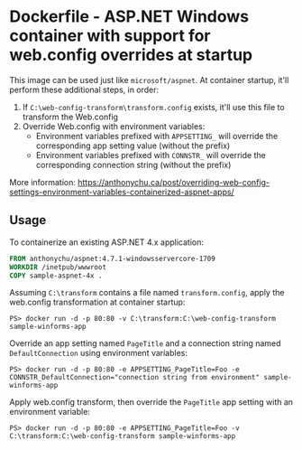 # Dockerfile - ASP.NET Windows container with support for web.config overrides at startup

This image can be used just like `microsoft/aspnet`. At container startup, it'll perform these additional steps, in order:

1. If `C:\web-config-transform\transform.config` exists, it'll use this file to transform the Web.config
1. Override Web.config with environment variables:
    - Environment variables prefixed with `APPSETTING_` will override the corresponding app setting value (without the prefix)
    - Environment variables prefixed with `CONNSTR_` will override the corresponding connection string (without the prefix)

More information: https://anthonychu.ca/post/overriding-web-config-settings-environment-variables-containerized-aspnet-apps/

## Usage

To containerize an existing ASP.NET 4.x application:

```dockerfile
FROM anthonychu/aspnet:4.7.1-windowsservercore-1709
WORKDIR /inetpub/wwwroot
COPY sample-aspnet-4x .
```

Assuming `C:\transform` contains a file named `transform.config`, apply the web.config transformation at container startup:

```
PS> docker run -d -p 80:80 -v C:\transform:C:\web-config-transform sample-winforms-app
```

Override an app setting named `PageTitle` and a connection string named `DefaultConnection` using environment variables:

```
PS> docker run -d -p 80:80 -e APPSETTING_PageTitle=Foo -e CONNSTR_DefaultConnection="connection string from environment" sample-winforms-app
```

Apply web.config transform, then override the `PageTitle` app setting with an environment variable:

```
PS> docker run -d -p 80:80 -e APPSETTING_PageTitle=Foo -v C:\transform:C:\web-config-transform sample-winforms-app
```
